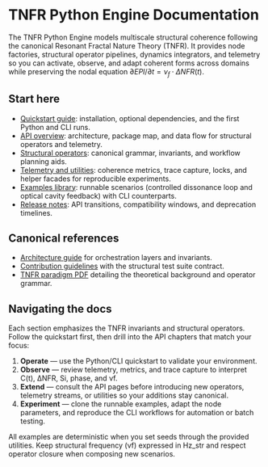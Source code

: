 # TNFR Python Engine Documentation

The TNFR Python Engine models multiscale structural coherence following the canonical
Resonant Fractal Nature Theory (TNFR). It provides node factories, structural operator
pipelines, dynamics integrators, and telemetry so you can activate, observe, and adapt
coherent forms across domains while preserving the nodal equation
$\partial EPI/\partial t = \nu_f \cdot \Delta NFR(t)$.

## Start here

- [Quickstart guide](getting-started/quickstart.md): installation, optional dependencies,
  and the first Python and CLI runs.
- [API overview](api/overview.md): architecture, package map, and data flow for structural
  operators and telemetry.
- [Structural operators](api/operators.md): canonical grammar, invariants, and workflow
  planning aids.
- [Telemetry and utilities](api/telemetry.md): coherence metrics, trace capture, locks, and
  helper facades for reproducible experiments.
- [Examples library](examples/README.md): runnable scenarios (controlled dissonance loop and
  optical cavity feedback) with CLI counterparts.
- [Release notes](releases.md): API transitions, compatibility windows, and deprecation timelines.

## Canonical references

- [Architecture guide](../ARCHITECTURE.md) for orchestration layers and invariants.
- [Contribution guidelines](../CONTRIBUTING.md) with the structural test suite contract.
- [TNFR paradigm PDF](../TNFR.pdf) detailing the theoretical background and operator grammar.

## Navigating the docs

Each section emphasizes the TNFR invariants and structural operators. Follow the quickstart
first, then drill into the API chapters that match your focus:

1. **Operate** — use the Python/CLI quickstart to validate your environment.
2. **Observe** — review telemetry, metrics, and trace capture to interpret C(t), ΔNFR, Si,
   phase, and νf.
3. **Extend** — consult the API pages before introducing new operators, telemetry streams, or
   utilities so your additions stay canonical.
4. **Experiment** — clone the runnable examples, adapt the node parameters, and reproduce the
   CLI workflows for automation or batch testing.

All examples are deterministic when you set seeds through the provided utilities. Keep
structural frequency (νf) expressed in Hz_str and respect operator closure when composing
new scenarios.
